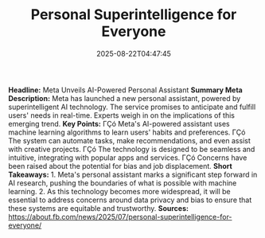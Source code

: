 ﻿---
title: "Personal Superintelligence for Everyone"
date: "2025-08-22T04:47:45"
category: "Markets"
summary: ""
slug: "personal superintelligence for everyone"
source_urls:
  - "https://about.fb.com/news/2025/07/personal-superintelligence-for-everyone/"
seo:
  title: "Personal Superintelligence for Everyone | Hash n Hedge"
  description: ""
  keywords: ["news", "markets", "brief"]
---
**Headline:** Meta Unveils AI-Powered Personal Assistant  **Summary Meta Description:** Meta has launched a new personal assistant, powered by superintelligent AI technology. The service promises to anticipate and fulfill users' needs in real-time. Experts weigh in on the implications of this emerging trend.  **Key Points:**  ΓÇó Meta's AI-powered assistant uses machine learning algorithms to learn users' habits and preferences. ΓÇó The system can automate tasks, make recommendations, and even assist with creative projects. ΓÇó The technology is designed to be seamless and intuitive, integrating with popular apps and services. ΓÇó Concerns have been raised about the potential for bias and job displacement.  **Short Takeaways:**  1. Meta's personal assistant marks a significant step forward in AI research, pushing the boundaries of what is possible with machine learning. 2. As this technology becomes more widespread, it will be essential to address concerns around data privacy and bias to ensure that these systems are equitable and trustworthy.  **Sources:** https://about.fb.com/news/2025/07/personal-superintelligence-for-everyone/ 
